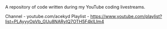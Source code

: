 A repository of code written during my YouTube coding livestreams.

Channel - youtube.com/acekyd
Playlist - https://www.youtube.com/playlist?list=PLAyyyOpVb_GUu8NARyIQ7OTH5F4kILIm4
